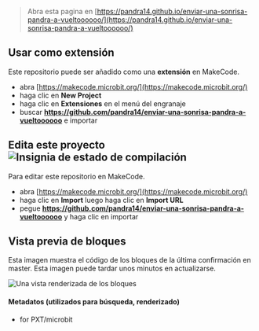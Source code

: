 
> Abra esta pagina en [https://pandra14.github.io/enviar-una-sonrisa-pandra-a-vueltoooooo/](https://pandra14.github.io/enviar-una-sonrisa-pandra-a-vueltoooooo/)

## Usar como extensión

Este repositorio puede ser añadido como una **extensión** en MakeCode.

* abra [https://makecode.microbit.org/](https://makecode.microbit.org/)
* haga clic en **New Project**
* haga clic en **Extensiones** en el menú del engranaje
* buscar **https://github.com/pandra14/enviar-una-sonrisa-pandra-a-vueltoooooo** e importar

## Edita este proyecto ![Insignia de estado de compilación](https://github.com/pandra14/enviar-una-sonrisa-pandra-a-vueltoooooo/workflows/MakeCode/badge.svg)

Para editar este repositorio en MakeCode.

* abra [https://makecode.microbit.org/](https://makecode.microbit.org/)
* haga clic en **Import** luego haga clic en **Import URL**
* pegue **https://github.com/pandra14/enviar-una-sonrisa-pandra-a-vueltoooooo** y haga clic en importar

## Vista previa de bloques

Esta imagen muestra el código de los bloques de la última confirmación en master.
Esta imagen puede tardar unos minutos en actualizarse.

![Una vista renderizada de los bloques](https://github.com/pandra14/enviar-una-sonrisa-pandra-a-vueltoooooo/raw/master/.github/makecode/blocks.png)

#### Metadatos (utilizados para búsqueda, renderizado)

* for PXT/microbit
<script src="https://makecode.com/gh-pages-embed.js"></script><script>makeCodeRender("{{ site.makecode.home_url }}", "{{ site.github.owner_name }}/{{ site.github.repository_name }}");</script>
